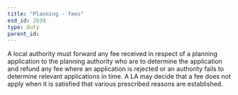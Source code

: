 ```yaml
---
title: "Planning - fees"
esd_id: 2639
type: duty
parent_id:  
---
```


A local authority must forward any fee received in respect of a planning application to the planning authority who are to determine the application and refund any fee where an application is rejected or an authority fails to determine relevant applications in time.  A LA may decide that a fee does not apply when it is satisfied that various prescribed reasons are established.  

